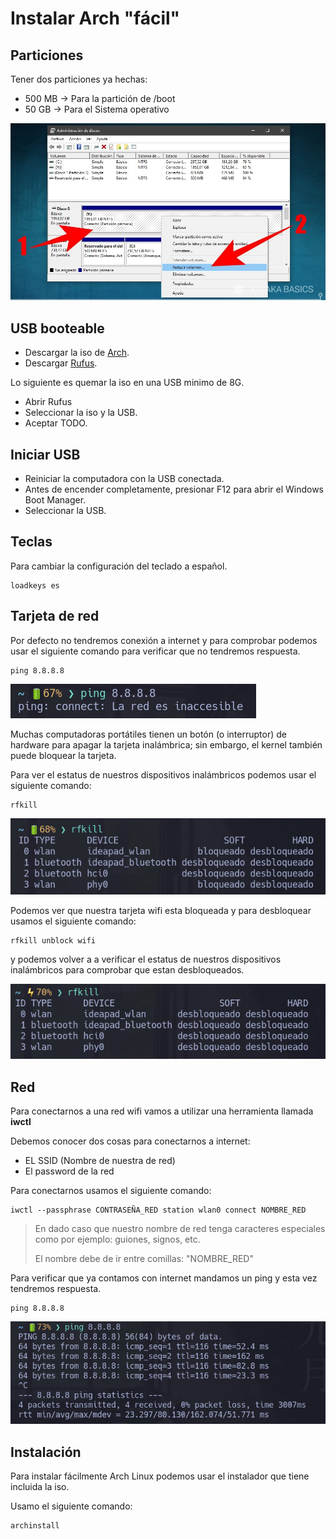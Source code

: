 # Instalar Arch "fácil"

## Particiones

Tener dos particiones ya hechas:
- 500 MB -> Para la partición de /boot
- 50 GB -> Para el Sistema operativo

![Windows](Win.jpg)

## USB booteable

- Descargar la iso de [Arch](https://archlinux.org/download/).
- Descargar [Rufus](https://rufus.ie/es/).

Lo siguiente es quemar la iso en una USB minimo de 8G.

- Abrir Rufus
- Seleccionar la iso y la USB.
- Aceptar TODO.

## Iniciar USB 

- Reiniciar la computadora con la USB conectada.
- Antes de encender completamente, presionar F12 para abrir el Windows Boot Manager.
- Seleccionar la USB.

## Teclas

Para cambiar la configuración del teclado a español.

```
loadkeys es
```
## Tarjeta de red

Por defecto no tendremos conexión a internet y para comprobar podemos usar el siguiente comando para verificar que no tendremos respuesta.

```
ping 8.8.8.8
```

![PingNO](PingNo.png)

Muchas computadoras portátiles tienen un botón (o interruptor) de hardware para apagar la tarjeta inalámbrica; sin embargo, el kernel también puede bloquear la tarjeta. 

Para ver el estatus de nuestros dispositivos inalámbricos podemos usar el siguiente comando:

```
rfkill
```
 ![Red](RedBlo.png)

Podemos ver que nuestra tarjeta wifi esta bloqueada y para desbloquear usamos el siguiente comando:

```
rfkill unblock wifi
```

y podemos volver a a verificar el estatus de nuestros dispositivos inalámbricos para comprobar que estan desbloqueados.

![Red](RedU.png)

## Red

Para conectarnos a una red wifi vamos a utilizar una herramienta llamada **iwctl**

Debemos conocer dos cosas para conectarnos a internet:

- EL SSID (Nombre de nuestra de red)
- El password de la red

Para conectarnos usamos el siguiente comando:

```
iwctl --passphrase CONTRASEÑA_RED station wlan0 connect NOMBRE_RED
```

> En dado caso que nuestro nombre de red tenga caracteres especiales como por ejemplo: guiones, signos, etc.
>
> El nombre debe de ir entre comillas: "NOMBRE_RED"

Para verificar que ya contamos con internet mandamos un ping y esta vez tendremos respuesta.

```
ping 8.8.8.8
```
![Ping](Ping.png)

## Instalación 

Para instalar fácilmente Arch Linux podemos usar el instalador que tiene incluida la iso.

Usamo el siguiente comando:

```
archinstall
```

